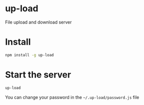 # up-load
File upload and download server

# Install
```bash
npm install -g up-load
```

# Start the server
```bash
up-load
```

You can change your password in the `~/.up-load/password.js` file

